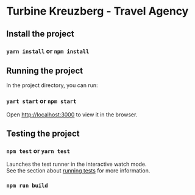 # Turbine Kreuzberg - Travel Agency 

## Install the project

### `yarn install` or `npm install`

## Running the project

In the project directory, you can run:

### `yart start` or `npm start`

Open [http://localhost:3000](http://localhost:3000) to view it in the browser.

## Testing the project

### `npm test` or `yarn test`

Launches the test runner in the interactive watch mode.<br>
See the section about [running tests](#running-tests) for more information.

### `npm run build`